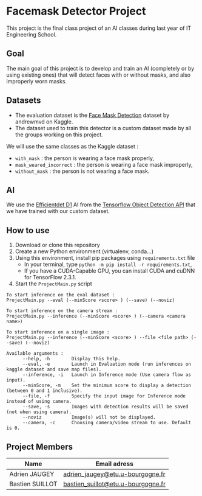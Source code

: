 # Facemask Detector Project
This project is the final class project of an AI classes during last year of IT Engineering School.

## Goal
The main goal of this project is to develop and train an AI (completely or by using existing ones) that will detect faces with or without masks, and also improperly worn masks.

## Datasets
 * The evaluation dataset is the [Face Mask Detection](https://www.kaggle.com/andrewmvd/face-mask-detection) dataset by andrewmvd on Kaggle.
 * The dataset used to train this detector is a custom dataset made by all the groups working on this project.

We will use the same classes as the Kaggle dataset :
 * ```with_mask``` : the person is wearing a face mask properly,
 * ```mask_weared_incorrect``` : the person is wearing a face mask improperly,
 * ```without_mask``` : the person is not wearing a face mask.
 
 ## AI
 We use the [Efficientdet D1](http://download.tensorflow.org/models/object_detection/tf2/20200711/efficientdet_d1_coco17_tpu-32.tar.gz) AI from the [Tensorflow Object Detection API](https://github.com/tensorflow/models/tree/master/research/object_detection) that we have trained with our custom dataset.
 
 ## How to use
  1. Download or clone this repository
  2. Create a new Python environment (virtualenv, conda...)
  3. Using this environment, install pip packages using ```requirements.txt``` file
     * In your terminal, type ```python -m pip install -r requirements.txt```,
     * If you have a CUDA-Capable GPU, you can install CUDA and cuDNN for TensorFlow 2.3.1.
  5. Start the ```ProjectMain.py``` script
  
  ```
To start inference on the eval dataset :
ProjectMain.py --eval (--minScore <score> ) (--save) (--noviz)

To start inference on the camera stream :
ProjectMain.py --inference (--minScore <score> ) (--camera <camera name>)

To start inference on a single image :
ProjectMain.py --inference (--minScore <score> ) --file <file path> (--save) (--noviz)

Available arguments :
        --help, -h        Display this help.
        --eval, -e        Launch in Evaluation mode (run inferences on kaggle dataset and save map files).
        --inference, -i   Launch in Inference mode (Use camera flow as input).
        --minScore, -m    Set the minimum score to display a detection (between 0 and 1 inclusive).
        --file, -f        Specify the input image for Inference mode instead of using camera.
        --save, -s        Images with detection results will be saved (not when using camera).
        --noviz           Image(s) will not be displayed.
        --camera, -c      Choosing camera/video stream to use. Default is 0.
  ```
 
 ## Project Members
 |Name | Email adress |
|----------------|-----------------------------------|
|Adrien JAUGEY | adrien_jaugey@etu.u-bourgogne.fr |
|Bastien SUILLOT | bastien_suillot@etu.u-bourgogne.fr|
